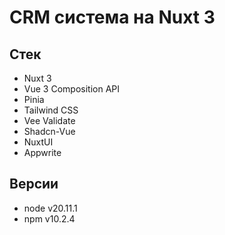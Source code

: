 # CRM система на Nuxt 3

## Стек

- Nuxt 3
- Vue 3 Composition API
- Pinia
- Tailwind CSS
- Vee Validate
- Shadcn-Vue
- NuxtUI
- Appwrite

## Версии

- node v20.11.1
- npm v10.2.4

